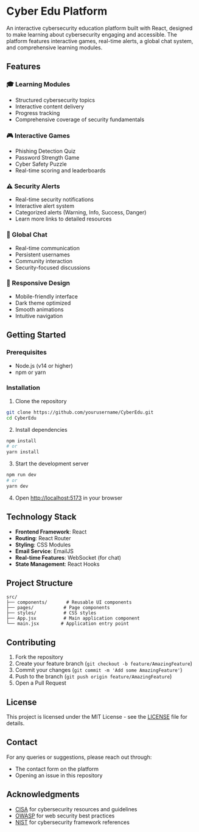 # Cyber Edu Platform

An interactive cybersecurity education platform built with React, designed to make learning about cybersecurity engaging and accessible. The platform features interactive games, real-time alerts, a global chat system, and comprehensive learning modules.

## Features

### 🎓 Learning Modules
- Structured cybersecurity topics
- Interactive content delivery
- Progress tracking
- Comprehensive coverage of security fundamentals

### 🎮 Interactive Games
- Phishing Detection Quiz
- Password Strength Game
- Cyber Safety Puzzle
- Real-time scoring and leaderboards

### ⚠️ Security Alerts
- Real-time security notifications
- Interactive alert system
- Categorized alerts (Warning, Info, Success, Danger)
- Learn more links to detailed resources

### 💬 Global Chat
- Real-time communication
- Persistent usernames
- Community interaction
- Security-focused discussions

### 📱 Responsive Design
- Mobile-friendly interface
- Dark theme optimized
- Smooth animations
- Intuitive navigation

## Getting Started

### Prerequisites
- Node.js (v14 or higher)
- npm or yarn

### Installation

1. Clone the repository
```bash
git clone https://github.com/yourusername/CyberEdu.git
cd CyberEdu
```

2. Install dependencies
```bash
npm install
# or
yarn install
```

3. Start the development server
```bash
npm run dev
# or
yarn dev
```

4. Open [http://localhost:5173](http://localhost:5173) in your browser

## Technology Stack

- **Frontend Framework**: React
- **Routing**: React Router
- **Styling**: CSS Modules
- **Email Service**: EmailJS
- **Real-time Features**: WebSocket (for chat)
- **State Management**: React Hooks

## Project Structure

```
src/
├── components/       # Reusable UI components
├── pages/           # Page components
├── styles/          # CSS styles
├── App.jsx          # Main application component
└── main.jsx        # Application entry point
```

## Contributing

1. Fork the repository
2. Create your feature branch (`git checkout -b feature/AmazingFeature`)
3. Commit your changes (`git commit -m 'Add some AmazingFeature'`)
4. Push to the branch (`git push origin feature/AmazingFeature`)
5. Open a Pull Request

## License

This project is licensed under the MIT License - see the [LICENSE](LICENSE) file for details.

## Contact

For any queries or suggestions, please reach out through:
- The contact form on the platform
- Opening an issue in this repository

## Acknowledgments

- [CISA](https://www.cisa.gov/) for cybersecurity resources and guidelines
- [OWASP](https://owasp.org/) for web security best practices
- [NIST](https://www.nist.gov/) for cybersecurity framework references
